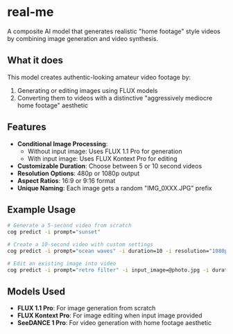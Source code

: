 # real-me

A composite AI model that generates realistic "home footage" style videos by combining image generation and video synthesis.

## What it does

This model creates authentic-looking amateur video footage by:
1. Generating or editing images using FLUX models
2. Converting them to videos with a distinctive "aggressively mediocre home footage" aesthetic

## Features

- **Conditional Image Processing**: 
  - Without input image: Uses FLUX 1.1 Pro for generation
  - With input image: Uses FLUX Kontext Pro for editing
- **Customizable Duration**: Choose between 5 or 10 second videos
- **Resolution Options**: 480p or 1080p output
- **Aspect Ratios**: 16:9 or 9:16 format
- **Unique Naming**: Each image gets a random "IMG_0XXX.JPG" prefix

## Example Usage

```bash
# Generate a 5-second video from scratch
cog predict -i prompt="sunset"

# Create a 10-second video with custom settings
cog predict -i prompt="ocean waves" -i duration=10 -i resolution="1080p"

# Edit an existing image into video
cog predict -i prompt="retro filter" -i input_image=@photo.jpg -i duration=10
```

## Models Used

- **FLUX 1.1 Pro**: For image generation from scratch
- **FLUX Kontext Pro**: For image editing when input image provided
- **SeeDANCE 1 Pro**: For video generation with home footage aesthetic
